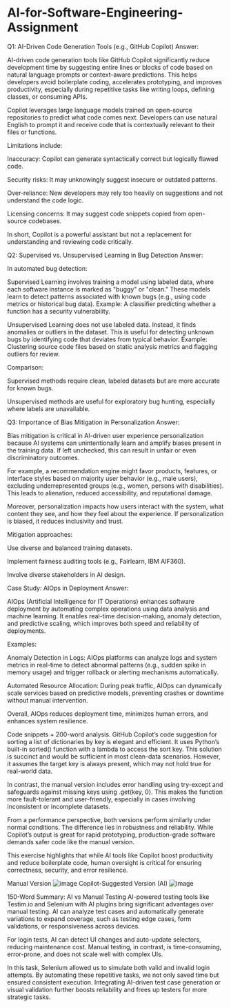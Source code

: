 # AI-for-Software-Engineering-Assignment

Q1: AI-Driven Code Generation Tools (e.g., GitHub Copilot)
Answer:

AI-driven code generation tools like GitHub Copilot significantly reduce development time by suggesting entire lines or blocks of code based on natural language prompts or context-aware predictions. This helps developers avoid boilerplate coding, accelerates prototyping, and improves productivity, especially during repetitive tasks like writing loops, defining classes, or consuming APIs.

Copilot leverages large language models trained on open-source repositories to predict what code comes next. Developers can use natural English to prompt it and receive code that is contextually relevant to their files or functions.

Limitations include:

Inaccuracy: Copilot can generate syntactically correct but logically flawed code.

Security risks: It may unknowingly suggest insecure or outdated patterns.

Over-reliance: New developers may rely too heavily on suggestions and not understand the code logic.

Licensing concerns: It may suggest code snippets copied from open-source codebases.

In short, Copilot is a powerful assistant but not a replacement for understanding and reviewing code critically.

Q2: Supervised vs. Unsupervised Learning in Bug Detection
Answer:

In automated bug detection:

Supervised Learning involves training a model using labeled data, where each software instance is marked as "buggy" or "clean." These models learn to detect patterns associated with known bugs (e.g., using code metrics or historical bug data). Example: A classifier predicting whether a function has a security vulnerability.

Unsupervised Learning does not use labeled data. Instead, it finds anomalies or outliers in the dataset. This is useful for detecting unknown bugs by identifying code that deviates from typical behavior. Example: Clustering source code files based on static analysis metrics and flagging outliers for review.

Comparison:

Supervised methods require clean, labeled datasets but are more accurate for known bugs.

Unsupervised methods are useful for exploratory bug hunting, especially where labels are unavailable.

Q3: Importance of Bias Mitigation in Personalization
Answer:

Bias mitigation is critical in AI-driven user experience personalization because AI systems can unintentionally learn and amplify biases present in the training data. If left unchecked, this can result in unfair or even discriminatory outcomes.

For example, a recommendation engine might favor products, features, or interface styles based on majority user behavior (e.g., male users), excluding underrepresented groups (e.g., women, persons with disabilities). This leads to alienation, reduced accessibility, and reputational damage.

Moreover, personalization impacts how users interact with the system, what content they see, and how they feel about the experience. If personalization is biased, it reduces inclusivity and trust.

Mitigation approaches:

Use diverse and balanced training datasets.

Implement fairness auditing tools (e.g., Fairlearn, IBM AIF360).

Involve diverse stakeholders in AI design.

Case Study: AIOps in Deployment
Answer:

AIOps (Artificial Intelligence for IT Operations) enhances software deployment by automating complex operations using data analysis and machine learning. It enables real-time decision-making, anomaly detection, and predictive scaling, which improves both speed and reliability of deployments.

Examples:

Anomaly Detection in Logs: AIOps platforms can analyze logs and system metrics in real-time to detect abnormal patterns (e.g., sudden spike in memory usage) and trigger rollback or alerting mechanisms automatically.

Automated Resource Allocation: During peak traffic, AIOps can dynamically scale services based on predictive models, preventing crashes or downtime without manual intervention.

Overall, AIOps reduces deployment time, minimizes human errors, and enhances system resilience.



Code snippets + 200-word analysis.
GitHub Copilot’s code suggestion for sorting a list of dictionaries by key is elegant and efficient. It uses Python’s built-in sorted() function with a lambda to access the sort key. This solution is succinct and would be sufficient in most clean-data scenarios. However, it assumes the target key is always present, which may not hold true for real-world data.

In contrast, the manual version includes error handling using try-except and safeguards against missing keys using .get(key, 0). This makes the function more fault-tolerant and user-friendly, especially in cases involving inconsistent or incomplete datasets.

From a performance perspective, both versions perform similarly under normal conditions. The difference lies in robustness and reliability. While Copilot’s output is great for rapid prototyping, production-grade software demands safer code like the manual version.

This exercise highlights that while AI tools like Copilot boost productivity and reduce boilerplate code, human oversight is critical for ensuring correctness, security, and error resilience.

Manual Version 
![image](https://github.com/user-attachments/assets/fe2f7f59-704c-4b41-80de-d1e85154b85b)
Copilot-Suggested Version (AI)
![image](https://github.com/user-attachments/assets/d1d6d3f8-fe0c-47e8-951c-e47c839cab01)


150-Word Summary: AI vs Manual Testing
AI-powered testing tools like Testim.io and Selenium with AI plugins bring significant advantages over manual testing. AI can analyze test cases and automatically generate variations to expand coverage, such as testing edge cases, form validations, or responsiveness across devices.

For login tests, AI can detect UI changes and auto-update selectors, reducing maintenance cost. Manual testing, in contrast, is time-consuming, error-prone, and does not scale well with complex UIs.

In this task, Selenium allowed us to simulate both valid and invalid login attempts. By automating these repetitive tasks, we not only saved time but ensured consistent execution. Integrating AI-driven test case generation or visual validation further boosts reliability and frees up testers for more strategic tasks.
